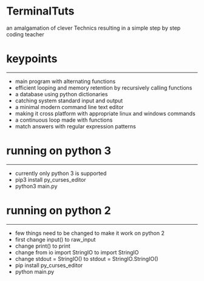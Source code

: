 # TerminalTuts
an amalgamation of clever Technics resulting in a simple step by step coding teacher

# keypoints
-----------
- main program with alternating functions
- efficient looping and memory retention by recursively calling functions
- a database using python dictionaries
- catching system standard input and output
- a minimal modern command line text editor
- making it cross platform with appropriate linux and windows commands
- a continuous loop made with functions
- match answers with regular expression patterns

# running on python 3
---------
- currently only python 3 is supported
- pip3 install py_curses_editor
- python3 main.py

# running on python 2
---------
- few things need to be changed to make it work on python 2
- first change input() to raw_input
- change print() to print
- change from io import StringIO to import StringIO
- change stdout = StringIO() to stdout = StringIO.StringIO() 
- pip install py_curses_editor
- python main.py
